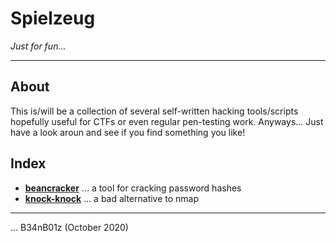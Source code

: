 # Spielzeug
_Just for fun..._

---

## About

This is/will be a collection of several self-written hacking tools/scripts hopefully useful for CTFs or even regular pen-testing work. Anyways... Just have a look aroun and see if you find something you like!

## Index

* [**beancracker**](./beancracker/README.md) ... a tool for cracking password hashes
* [**knock-knock**](./knock-knock/README.md) ... a bad alternative to nmap

---

... B34nB01z (October 2020)